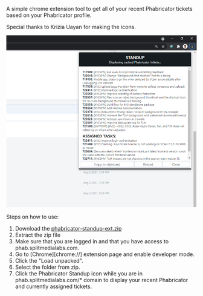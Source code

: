 A simple chrome extension tool to get all of your recent Phabricator tickets based on your Phabricator profile.

Special thanks to Krizia Uayan for making the icons.

![screenshot](screenshot.png)

Steps on how to use:

1. Download the [phabricator-standup-ext.zip](https://github.com/darknblack/phab-standup-chrome-extension/raw/main/phabricator-standup-ext.zip)
2. Extract the zip file
3. Make sure that you are logged in and that you have access to phab.splitmedialabs.com.
4. Go to [Chrome][chrome://] extension page and enable developer mode.
5. Click the "Load unpacked".
6. Select the folder from zip.
7. Click the Phabricator Standup icon while you are in phab.splitmedialabs.com/\* domain to display your recent Phabricator and currently assigned tickets.
